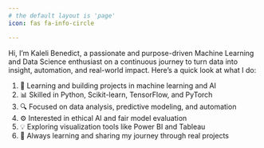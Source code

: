 ```yaml
---
# the default layout is 'page'
icon: fas fa-info-circle

---
```


Hi, I’m Kaleli Benedict, a passionate and purpose-driven Machine Learning and Data Science enthusiast on a continuous journey to turn data into insight, automation, and real-world impact.
Here’s a quick look at what I do:

1. 🧠 Learning and building projects in machine learning and AI
2. 📊 Skilled in Python, Scikit-learn, TensorFlow, and PyTorch
3. 🔍 Focused on data analysis, predictive modeling, and automation
4. ⚙️ Interested in ethical AI and fair model evaluation
5. 💡 Exploring visualization tools like Power BI and Tableau
6. 🚀 Always learning and sharing my journey through real projects
